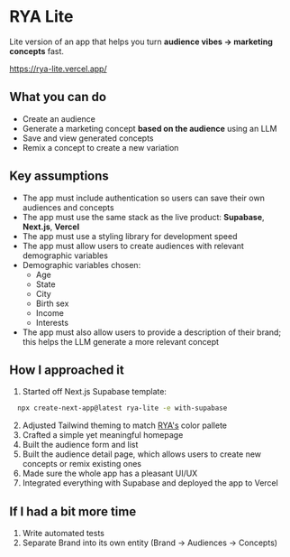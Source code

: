# RYA Lite

Lite version of an app that helps you turn **audience vibes → marketing concepts** fast.

https://rya-lite.vercel.app/

## What you can do
- Create an audience
- Generate a marketing concept **based on the audience** using an LLM
- Save and view generated concepts
- Remix a concept to create a new variation

## Key assumptions
- The app must include authentication so users can save their own audiences and concepts
- The app must use the same stack as the live product: **Supabase**, **Next.js**, **Vercel**
- The app must use a styling library for development speed
- The app must allow users to create audiences with relevant demographic variables
- Demographic variables chosen:
  - Age
  - State
  - City
  - Birth sex
  - Income
  - Interests
- The app must also allow users to provide a description of their brand; this helps the LLM generate a more relevant concept

## How I approached it
1. Started off Next.js Supabase template: 
```bash
  npx create-next-app@latest rya-lite -e with-supabase
```
2. Adjusted Tailwind theming to match [RYA's](https://www.askrya.com/) color pallete
3. Crafted a simple yet meaningful homepage
4. Built the audience form and list
5. Built the audience detail page, which allows users to create new concepts or remix existing ones
6. Made sure the whole app has a pleasant UI/UX
7. Integrated everything with Supabase and deployed the app to Vercel

## If I had a bit more time
1. Write automated tests 
2. Separate Brand into its own entity (Brand → Audiences → Concepts)
